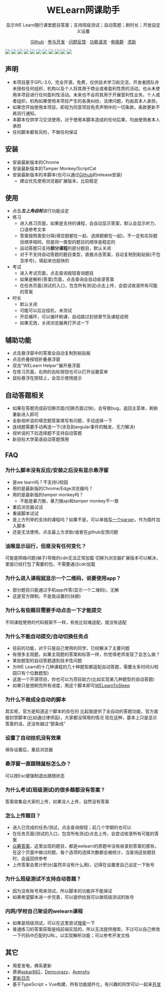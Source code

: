 <h1 align="center"> WELearn网课助手</h1>

<p align="center">
显示WE Learn随行课堂题目答案；支持班级测试；自动答题；刷时长；开放自定义设置
</p>

<p align="center">
<a href="https://github.com/SSmJaE/WELearnHelper">Github</a> ·
<a href="docs/DEVELOPMENT.md">参与开发</a> ·
<a href="https://github.com/SSmJaE/WELearnHelper/issues">问题反馈</a> ·
<a href="https://github.com/SSmJaE/WELearnHelper/issues">功能请求</a> ·
<a href="https://t.me/joinchat/NCvpthynViq6NeYkbHW0DA">电报群</a> ·
<a href="https://jq.qq.com/?_wv=1027&k=iOgdZlg0">求助</a>
</p>

![](https://img.shields.io/badge/外教社数字课程系列-支持-brightgreen.svg)
![](https://img.shields.io/badge/新世纪英语专业（修订版）泛读教程（第2版）-支持-brightgreen.svg)
![](https://img.shields.io/badge/全新版大学英语《视听说教程》-支持-brightgreen.svg)
![](https://img.shields.io/badge/全新版大学进阶英语：综合教程-支持-brightgreen.svg)
![](https://img.shields.io/badge/全新版大学进阶英语：视听说教程-支持-brightgreen.svg)
![](https://img.shields.io/badge/新世纪大学英语（第二版）综合教程-支持-brightgreen.svg)
![](https://img.shields.io/badge/新世纪大学英语（第二版）视听说教程-支持-brightgreen.svg)
![](https://img.shields.io/badge/新目标大学英语视听说教程-支持-brightgreen.svg)
![](https://img.shields.io/badge/新目标大学英语《综合教程》-支持-brightgreen.svg)
![](https://img.shields.io/badge/新标准高职公共英语系列教材：实用综合教程（精编版）-支持-brightgreen.svg)
![](https://img.shields.io/badge/新标准高职公共英语系列教材：实用听说教程（第二版）第三册-支持-brightgreen.svg)

## 声明

- 本项目基于GPL-3.0，完全开源，免费，仅供技术学习和交流，开发者团队并未授权任何组织、机构以及个人将其用于商业或者盈利性质的活动。也从未使用本项目进行任何盈利性活动。未来也不会将其用于开展营利性业务。个人或者组织，机构如果使用本项目产生的各类纠纷，法律问题，均由其本人承担。
- 如果您开始使用本项目，即视为同意项目免责声明中的一切条款，条款更新不再另行通知。
- 本脚本仅供学习交流使用，对于使用本脚本造成的任何后果，均由使用者本人承担
- 任何脚本都有风险，不做任何保证

## 安装

- 安装最新版本的Chrome
- 安装最新版本的Tamper Monkey/ScriptCat
- 安装最新版本的本脚本(也可以通过[Github](https://github.com/SSmJaE/WELearnHelper/releases)的release安装)
  - 建议优先使用浏览器扩展版本，比较稳定

## 使用

- 点击***左上角齿轮***进行功能设定
- 练习
  - 进入练习页面，如果是支持的课程，会自动显示答案，默认会显示听力、口语参考文本
  - 答案按照类型分隔(填空题都在一起、选择题都在一起)，不一定和实际题目顺序相同，但是同一类型的题目的顺序是稳定的
  - 自动答题只支持<b>部分课程</b>的部分题目，默认关闭
  - 对于不支持自动答题的题目类型，直接点击答案，自动复制到粘贴板(不包含序号)，填起来也挺快的
- 考试
  - 进入考试页面，点击查询按钮查询题目
  - 如果是解析(答案)页面，点击查询会自动收录答案
  - 在任务页面(测试的入口，包含所有测试)点击上传，会尝试收录所有可能的答案
- 时长
  - 默认关闭
  - 可能可以后台挂机，未测试
  - 开启循环，可以循环刷课，自动跳过封锁章节及课程说明
  - 如果无效，关闭浏览器再打开试一下

## 辅助功能

- 点击悬浮窗中的答案会自动复制到粘贴板
- 点击折叠按钮折叠悬浮窗
- 双击"WELearn Helper"展开悬浮窗
- 在练习页面，右侧的齿轮按钮也可以打开设置菜单
- 鼠标悬浮在按钮上，会显示使用提示

## 自动答题相关

- 如果在答题完成前切换页面(切换页面过快)，会导致bug，返回主菜单，刷新重新进入即可
- 全新视听说的填空题答案填写有问题，手动选择一下
- 连线题需要手动再连一下(涉及到angular事件的触发，无力解决)
- 视听说的下拉选择题不支持自动答题
- 新目标大学英语自动答题慎用

## FAQ

### 为什么脚本没有反应/安装之后没有显示悬浮窗

- 是we learn吗？不支持U校园
- 用的是最新版的Chrome/Edge浏览器吗？
- 用的是最新版的tamper monkey吗？
  - 不能是暴力猴，暴力猴api和tamper monkey不一致
- 重启浏览器试试
- 重装脚本试试
- 是上方列举的支持的课程吗？如果不是，可以单独[写一个parser](docs/DEVELOPMENT.md)，作为插件加入脚本
- 还是无法使用，点击最上方求助/或者在github反馈问题

### 油猴显示运行，但是没有任何变化？

可能是网络问题(梯子)导致的cdn无法正常加载
切换为浏览器扩展版本可以解决，里面已经打包了需要的包，不需要通过cdn加载

### 为什么进入课程就显示一个二维码，说要使用app？

- 部分题目只能通过手机app作答(显示一个二维码)，无解
- 这是官方限制，不是我设置的(扶额)

### 为什么有些题目需要手动点击一下才能提交

不同课程使用的代码框架不一样，有些比较难适配，就没有适配

### 为什么不能自动提交/自动切换任务点

- 目前的功能，对于只是自己使用的同学，已经解决了主要问题
- 有很多主观题，如果主观题的答案和标答一样，你觉得老师发现了会怎么做？
- 某些题型的自动答题遇到技术性问题
- 为WE Learn的十几种课程的几十种题型都适配自动答题，需要太多时间(U校园只有个位数题型)
- 这是一个开源项目，你也可以为项目助力(比如实现某几种题型的自动答题)
- 如果只是想刷完所有进度，用这个脚本即可[WELearnToSleep](https://github.com/Avenshy/WELearnToSleep)

### 为什么不做成全自动的脚本

其实呢，官方是知道这个脚本的存在的
比起我提供了全自动的答题功能，官方直接封禁脚本(比如通过律师函)，大家都没得用的情况
现在这种，基本上只是显示答案的话，还没有越过“那条线”

### 设置了自动挂机没有效果

保存设置后，重启浏览器

### 悬浮窗一直跟随鼠标怎么办？

可以按Esc键强制退出跟随状态

### 为什么考试(班级测试)的很多题都没有答案？

答案收集自大家的上传，如果没人上传，自然没有答案

### 怎么上传题目？

- 进入已完成的任务/测试，点击查询按钮；前几个学期的也可以
- 在任务页面(测试的入口，包含所有测试)点击上传，会尝试收录所有可能的答案
- [众筹答案](http://47.97.90.127/exercise/)，这里出现的题目，都是welearn的原题中没有收录到答案的那些，在这个页面中做过的题，每个选项的选择次数都会被统计，当查询这些题目时，会返回供参考
- 上传答案会累计积分(虽然并没有什么用)，记得在设置里自己设定一下账号

### 为什么班级测试不支持自动答题？

- 因为没有账号用来测试，所以脚本的功能并不能保证
- 如果希望脚本进一步完善，可以提供给我可以做班级测试的账号

### 内网/学校自己架设的welearn课程

- 如果是班级测试，可以在这里尝试[搜索](http://47.97.90.127/search/)一下
- 普通练习的答案获取是纯前端实现的，所以无法提供搜索，不过可以自己修改一下代码中匹配的URL，以实现解析功能；可以参考开发文档

## 其它

- 用爱发电，佛系更新
- 感谢[askar882](https://greasyfork.org/zh-CN/users/291023-askar882)，[Demcorazy](https://greasyfork.org/zh-CN/scripts/397203)，[Avenshy](https://greasyfork.org/zh-CN/users/581199-avenshy)
- [更新日志](docs/CHANGELOG.md)
- 基于TypeScript + Vue构建，所有功能插件化，有兴趣的同学可以一起来[开发](docs/DEVELOPMENT.md)
